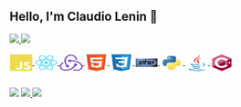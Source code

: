## Hello, I'm Claudio Lenin 👋
 <div>
  <a href="https://github.com/ClaudioLenin">
  <img height="180em" src="https://github-readme-stats.vercel.app/api?username=ClaudioLenin&show_icons=true&theme=dark&include_all_commits=true&count_private=true"/>
  <img height="180em" src="https://github-readme-stats.vercel.app/api/top-langs/?username=ClaudioLenin&layout=compact&langs_count=8&theme=dark"/>
</div>
<div style="display: inline_block"><br>
  <img align="center" alt="Claud-Js" height="30" width="40" src="https://raw.githubusercontent.com/devicons/devicon/master/icons/javascript/javascript-plain.svg">
  <img align="center" alt="Claud-React" height="30" width="40" src="https://raw.githubusercontent.com/devicons/devicon/master/icons/react/react-original.svg">
  <img align="center" alt="Claud-Csharp" height="30" width="40" src="https://raw.githubusercontent.com/devicons/devicon/master/icons/redux/redux-original.svg">
  <img align="center" alt="Claud-HTML" height="30" width="40" src="https://raw.githubusercontent.com/devicons/devicon/master/icons/html5/html5-original.svg">
  <img align="center" alt="Claud-CSS" height="30" width="40" src="https://raw.githubusercontent.com/devicons/devicon/master/icons/css3/css3-original.svg">
  <img align="center" alt="Claud-Php" height="30" width="40" src="https://raw.githubusercontent.com/devicons/devicon/master/icons/php/php-original.svg">
  <img align="center" alt="Claud-Python" height="30" width="40" src="https://raw.githubusercontent.com/devicons/devicon/master/icons/python/python-original.svg">
  <!--- <img align="center" alt="Rafa-Csharp" height="30" width="40" src="https://raw.githubusercontent.com/devicons/devicon/master/icons/csharp/csharp-original.svg">-->
  <img align="center" alt="Claud-Java" height="30" width="40" src="https://raw.githubusercontent.com/devicons/devicon/master/icons/java/java-original.svg">
  <img align="center" alt="Claud-Cplusplus" height="30" width="40" src="https://raw.githubusercontent.com/devicons/devicon/master/icons/cplusplus/cplusplus-original.svg">
  <!---<img align="center" alt="Rafa-Csharp" height="30" width="40" src="https://raw.githubusercontent.com/devicons/devicon/master/icons/flutter/flutter-original.svg">-->
  <!--- <img align="center" alt="Rafa-Csharp" height="30" width="40" src="https://raw.githubusercontent.com/devicons/devicon/master/icons/android/android-original.svg">-->
  <!---<img align="right" height="150em" alt="Rafa-yoda" src="https://media.giphy.com/media/ixTnzx625DDgWnS8AT/giphy.gif?cid=790b76118df9f41f61a065ca65c788fcc7531d8270fe7ffd&rid=giphy.gif&ct=g">-->
</div>
  
  ##
<div> 
  <!---
<a href="https://www.youtube.com/channel/UC_-uuuZbY0AAt9CViNzvc-Q" target="_blank"><img src="https://img.shields.io/badge/YouTube-FF0000?style=for-the-badge&logo=youtube&logoColor=white" target="_blank"></a>
<a href="https://www.instagram.com/claudiolennin/" target="_blank"><img src="https://img.shields.io/badge/-Instagram-%23E4405F?style=for-the-badge&logo=instagram&logoColor=white" target="_blank"></a>
	<a href="https://www.twitch.tv/rafaballerinii" target="_blank"><img src="https://img.shields.io/badge/Twitch-9146FF?style=for-the-badge&logo=twitch&logoColor=white" target="_blank"></a>
 <a href="https://discord.gg/pDbY76q8Qf" target="_blank"><img src="https://img.shields.io/badge/Discord-7289DA?style=for-the-badge&logo=discord&logoColor=white" target="_blank"></a> 
 <a href = "mailto:contatorafaballerini@gmail.com"><img src="https://img.shields.io/badge/-Gmail-%23333?style=for-the-badge&logo=gmail&logoColor=white" target="_blank"></a>
-->
  <a href="https://www.instagram.com/claudiolennin/" target="_blank"><img src="https://img.shields.io/badge/-Instagram-%23E4405F?style=for-the-badge&logo=instagram&logoColor=white" target="_blank"></a> 
	<a href="https://www.linkedin.com/in/claudio-lenin-057238109" target="_blank">
		<img src="https://img.shields.io/badge/-LinkedIn-%230077B5?style=for-the-badge&logo=linkedin&logoColor=white" target="_blank">
	</a> 
	<a href="https://www.claudiolennin.com" target="_blank">
		<img src="https://img.shields.io/badge/website-000000?style=for-the-badge&logo=About.me&logoColor=white" target="_blank">
	</a> 
 
 <!--- ![Snake animation](https://github.com/rafaballerini/rafaballerini/blob/output/github-contribution-grid-snake.svg)-->
 
</div>
